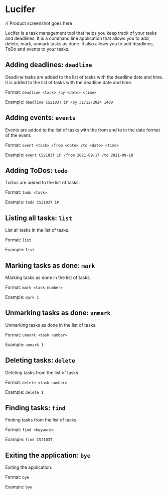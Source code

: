 # Lucifer


// Product screenshot goes here

Lucifer is a task management tool that helps you keep track of your tasks and deadlines. It is a command line application that allows you to add, delete, mark, unmark tasks as done. It also allows you to add deadlines, ToDo and events to your tasks.

## Adding deadlines: ```deadline```

Deadline tasks are added to the list of tasks with the deadline date and time.
It is added to the list of tasks with the deadline date and time.

Format: `deadline <task> /by <date> <time>`

Example: `deadline CS2103T iP /by 31/12/2024 1400`

## Adding events: ```events```
Events are added to the list of tasks with the from and to in the date format of the event.

Format: `event <task> /from <date> /to <date> <time>`

Example: `event CS2103T iP /from 2021-09-17 /to 2021-09-18`

## Adding ToDos: ```todo```

ToDos are added to the list of tasks. 

Format: `todo <task>`

Example: `todo CS2103T iP`

## Listing all tasks: ```list```

List all tasks in the list of tasks.

Format: `list`

Example: `list`

## Marking tasks as done: ```mark```

Marking tasks as done in the list of tasks.

Format: `mark <task number>`

Example: `mark 1`
## Unmarking tasks as done: ```unmark```

Unmarking tasks as done in the list of tasks.

Format: `unmark <task number>`

Example: `unmark 1`

## Deleting tasks: ```delete```

Deleting tasks from the list of tasks.

Format: `delete <task number>`

Example: `delete 1`

## Finding tasks: ```find```

Finding tasks from the list of tasks.

Format: `find <keyword>`

Example: `find CS2103T`

## Exiting the application: ```bye```

Exiting the application.

Format: `bye`

Example: `bye`
